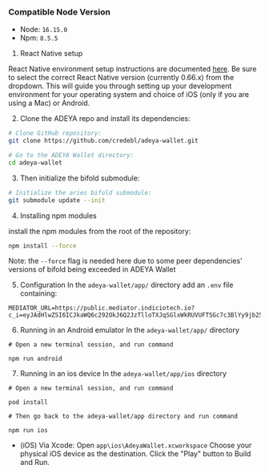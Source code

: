 ### Compatible Node Version

- Node: `16.15.0`
- Npm: `8.5.5`

1. React Native setup

React Native environment setup instructions are documented [here](https://reactnative.dev/docs/environment-setup). Be sure to select the correct React Native version (currently 0.66.x) from the dropdown. This will guide you through setting up your development environment for your operating system and choice of iOS (only if you are using a Mac) or Android. 


2. Clone the ADEYA repo and install its dependencies:

```sh
# Clone GitHub repository:
git clone https://github.com/credebl/adeya-wallet.git

# Go to the ADEYA Wallet directory:
cd adeya-wallet
```

3. Then initialize the bifold submodule:

```sh
# Initialize the aries bifold submodule:
git submodule update --init
```

4. Installing npm modules

install the npm modules from the root of the repository:

```sh
npm install --force
```
Note: the `--force` flag is needed here due to some peer dependencies' versions of bifold being exceeded in ADEYA Wallet

5. Configuration
In the `adeya-wallet/app/` directory add an `.env` file containing:

```
MEDIATOR_URL=https://public.mediator.indiciotech.io?c_i=eyJAdHlwZSI6ICJkaWQ6c292OkJ6Q2JzTlloTXJqSGlxWkRUVUFTSGc7c3BlYy9jb25uZWN0aW9ucy8xLjAvaW52aXRhdGlvbiIsICJAaWQiOiAiMDVlYzM5NDItYTEyOS00YWE3LWEzZDQtYTJmNDgwYzNjZThhIiwgInNlcnZpY2VFbmRwb2ludCI6ICJodHRwczovL3B1YmxpYy5tZWRpYXRvci5pbmRpY2lvdGVjaC5pbyIsICJyZWNpcGllbnRLZXlzIjogWyJDc2dIQVpxSktuWlRmc3h0MmRIR3JjN3U2M3ljeFlEZ25RdEZMeFhpeDIzYiJdLCAibGFiZWwiOiAiSW5kaWNpbyBQdWJsaWMgTWVkaWF0b3IifQ==

```

6. Running in an Android emulator
In the `adeya-wallet/app/` directory 
```
# Open a new terminal session, and run command

npm run android

```

7. Running in an ios device
In the `adeya-wallet/app/ios` directory 
```
# Open a new terminal session, and run command

pod install

# Then go back to the adeya-wallet/app directory and run command

npm run ios

```

- (iOS) Via Xcode: Open `app\ios\AdeyaWallet.xcworkspace`
    Choose your physical iOS device as the destination. Click the "Play" button to Build and Run.
